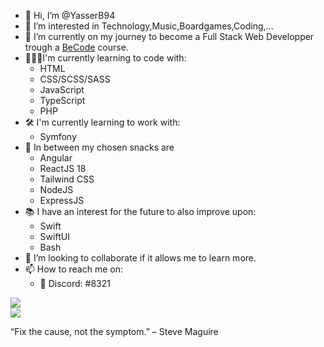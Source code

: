 - 👋 Hi, I’m @YasserB94
- 👀 I’m interested in Technology,Music,Boardgames,Coding,...
- 🌱 I’m currently on my journey to become a Full Stack Web Developper trough a [BeCode](https://becode.org) course.
- 🧑🏼‍💻I'm currently learning to code with:
  - HTML
  - CSS/SCSS/SASS
  - JavaScript
  - TypeScript
  - PHP
- 🛠 I'm currently learning to work with:
  - Symfony
- 🧠 In between my chosen snacks are
  - Angular
  - ReactJS 18
  - Tailwind CSS
  - NodeJS
  - ExpressJS
- 📚 I have an interest for the future to also improve upon:
  - Swift
  - SwiftUI
  - Bash
- 💞️ I’m looking to collaborate if it allows me to learn more.
- 📫 How to reach me on:
  - 💬 Discord: #8321


<div>
  <img align="center" src="https://github-readme-stats.vercel.app/api/pin/?username=yasserb94" />
</div>
<div>
  <img align="center" src="https://github-readme-stats.vercel.app/api/pin/?username=yasserb94" />
</div>

“Fix the cause, not the symptom.” – Steve Maguire

<!---
**BeCode Bootcamp to junior full stack web developer Traject**
- **Day 1** - _19/04/2022_
  - [Introduction](https://becode.org/about/pedagogical-framework/)
  - [Install and configure an IDE](https://code.visualstudio.com)
  - [GIT and Github for Poets](https://www.youtube.com/playlist?list=PLRqwX-V7Uu6ZF9C0YMKuns9sLDzK6zoiV)
  - [Get familiar with the command line](https://github.com/becodeorg/ANT-Lamarr-6.35/tree/main/1.The-Field/day%202/terminal)
- **Day 2** - _20/04/2022_
  - [Introduction to HTML and CSS](https://github.com/YasserB94/beCodeDay2HTML-CSS)
  - [Publish a website with Github Pages](https://yasserb94.github.io/beCodeDay2HTML-CSS/)
- **Day 3** - _21/04/2022_
  - [Practice CSS and experiment with animations](https://github.com/YasserB94/Day3_Website_Git-CSS_Practice)
  - [Frameworks:Bootstrap](https://github.com/YasserB94/YasserB94-Day3_CSS_Frameworks_Bootstrap)
- **Day 4** - _22/04/2022_
  - [Frameworks:Bootstrap](https://github.com/YasserB94/Day3_Bootstrap_Practice)
- **Day 5** - _25/04/2022_
  - [The importance of semantics and SEO](https://github.com/YasserB94/day4_Progressive_Enhancement)
- **Day 6** - _26/04/2022_
  - [CSS Preprocessors:SASS](https://github.com/YasserB94/Day_5_Challenge_SASS)

YasserB94/YasserB94 is a ✨ special ✨ repository because its `README.md` (this file) appears on your GitHub profile.
You can click the Preview link to take a look at your changes.
--->
